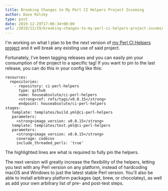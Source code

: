 ```yaml
---
title: Breaking Changes to My Perl CI Helpers Project Incoming
author: Dave Rolsky
type: post
date: 2019-12-29T17:06:34+00:00
url: /2019/12/29/breaking-changes-to-my-perl-ci-helpers-project-incoming/
---
```

I'm working on what I plan to be the next version of [my Perl CI Helpers project][1] and it will break any existing use of said project.

Fortunately, I've been tagging releases and you can easily pin your consumption of the project to a specific tag! If you want to pin to the last release, you can do this in your config like this:

    resources:
      repositories:
        - repository: ci-perl-helpers
          type: github
          name: houseabsolute/ci-perl-helpers
          <strong>ref: refs/tags/v0.0.15</strong>
          endpoint: houseabsolute/ci-perl-helpers
    stages:
       template: templates/build.yml@ci-perl-helpers
       parameters:
         <strong>image_version: v0.0.15</strong>
       template: templates/test.yml@ci-perl-helpers
       parameters:
         <strong>image_version: v0.0.15</strong>
         coverage: codecov
         include_threaded_perls: 'true'

The highlighted lines are what is required to fully pin the helpers.

The next version will greatly increase the flexibility of the helpers, letting you test with any Perl version on any platform, instead of hardcoding macOS and Windows to just the latest stable Perl version. You'll also be able to install arbitrary platform packages (apt, brew, or chocolatey), as well as add your own arbitrary list of pre- and post-test steps.

 [1]: https://blog.urth.org/2019/11/18/my-new-ci-helpers-for-perl/